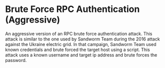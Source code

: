 # Brute Force RPC Authentication (Aggressive)

An aggressive version of an RPC brute force authentication attack. This attack is similar to the one used by Sandworm Team during the 2016 attack against the Ukraine electric grid. In that campaign, Sandworm Team used known credentials and brute forced the target host using a script. This attack uses a known username and target ip address and brute forces the password.
